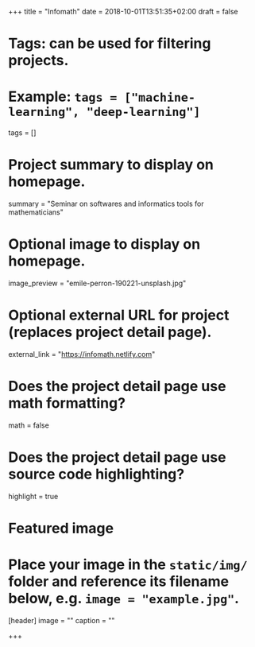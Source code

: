 +++
title = "Infomath"
date = 2018-10-01T13:51:35+02:00
draft = false

# Tags: can be used for filtering projects.
# Example: `tags = ["machine-learning", "deep-learning"]`
tags = []

# Project summary to display on homepage.
summary = "Seminar on softwares and informatics tools for mathematicians"

# Optional image to display on homepage.
image_preview = "emile-perron-190221-unsplash.jpg"

# Optional external URL for project (replaces project detail page).
external_link = "https://infomath.netlify.com"

# Does the project detail page use math formatting?
math = false

# Does the project detail page use source code highlighting?
highlight = true

# Featured image
# Place your image in the `static/img/` folder and reference its filename below, e.g. `image = "example.jpg"`.
[header]
image = ""
caption = ""

+++
